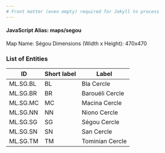 ```yaml
---
# Front matter (even empty) required for Jekyll to process
---
```


#### JavaScript Alias: maps/segou

Map Name: Ségou
Dimensions (Width x Height): 470x470

### List of Entities

| ID       | Short label | Label           |
| -------- | ----------- | --------------- |
| ML.SG.BL | BL          | Bla Cercle      |
| ML.SG.BR | BR          | Barouéli Cercle |
| ML.SG.MC | MC          | Macina Cercle   |
| ML.SG.NN | NN          | Niono Cercle    |
| ML.SG.SG | SG          | Ségou Cercle    |
| ML.SG.SN | SN          | San Cercle      |
| ML.SG.TM | TM          | Tominian Cercle |
